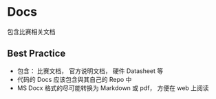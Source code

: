 # Docs

包含比赛相关文档

## Best Practice

- 包含： 比赛文档， 官方说明文档， 硬件 Datasheet 等
- 代码的 Docs 应该包含與其自己的 Repo 中
- MS Docx 格式的尽可能转换为 Markdown 或 pdf， 方便在 web 上阅读
